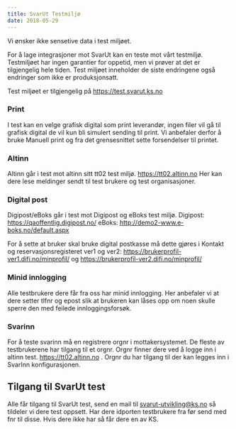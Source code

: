 ```yaml
---
title: SvarUt Testmiljø
date: 2018-05-29
---
```


Vi ønsker ikke sensetive data i test miljøet.

For å lage integrasjoner mot SvarUt kan en teste mot vårt testmiljø. Testmiljøet har ingen garantier for oppetid, men vi prøver at det er tilgjengelig
hele tiden. Test miljøet inneholder de siste endringene også endringer som ikke er produksjonsatt. 

Test miljøet er tilgjengelig på https://test.svarut.ks.no

### Print

I test kan en velge grafisk digital som print leverandør, ingen filer vil gå til grafisk digital de vil kun bli simulert sending til print. 
Vi anbefaler derfor å bruke Manuell print og fra det grensesnittet sette forsendelser til printet.

### Altinn
Altinn går i test mot altinn sitt tt02 test miljø. https://tt02.altinn.no Her kan dere lese meldinger sendt til test brukere og test organisasjoner.

### Digital post
Digipost/eBoks går i test mot Digipost og eBoks test miljø.
Digipost: https://qaoffentlig.digipost.no/
eBoks: http://demo2-www.e-boks.no/default.aspx

For å sette at bruker skal bruke digital postkasse må dette gjøres i Kontakt og reservasjonsregisteret ver1 og ver2: https://brukerprofil-ver1.difi.no/minprofil/ og https://brukerprofil-ver2.difi.no/minprofil/

### Minid innlogging
Alle testbrukere dere får fra oss har minid innlogging. Her anbefaler vi at dere setter tlfnr og epost slik at brukeren kan låses opp om noen skulle sperre den med feilede innloggingsforsøk.

### Svarinn 
For å teste svarinn må en registrere orgnr i mottakersystemet. De fleste av testbrukerene har tilgang til et orgnr. Orgnr finner dere ved å logge inn i altinn test.
https://tt02.altinn.no . Orgnr du har tilgang til der kan legges inn i SvarInn konfigurasjonen.

## Tilgang til SvarUt test
Alle får tilgang til SvarUt test, send en mail til svarut-utvikling@ks.no så tildeler vi dere test oppsett. Har dere idporten testbrukere fra før send med fnr til disse.
Hvis dere ikke har så får dere en av KS.
